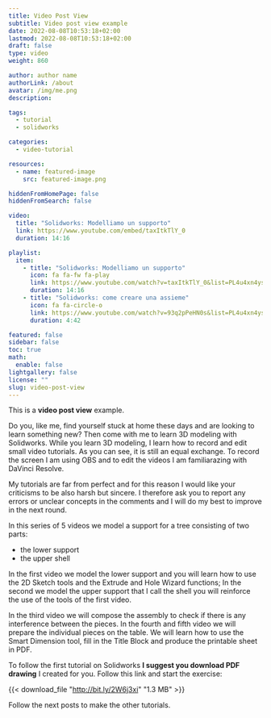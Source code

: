```yaml
---
title: Video Post View 
subtitle: Video post view example
date: 2022-08-08T10:53:18+02:00
lastmod: 2022-08-08T10:53:18+02:00
draft: false
type: video
weight: 860

author: author name
authorLink: /about
avatar: /img/me.png
description: 

tags:
  - tutorial
  - solidworks

categories:
  - video-tutorial

resources:
  - name: featured-image
    src: featured-image.png

hiddenFromHomePage: false
hiddenFromSearch: false

video:
  title: "Solidworks: Modelliamo un supporto"
  link: https://www.youtube.com/embed/taxItkTlY_0
  duration: 14:16

playlist:
  item:
    - title: "Solidworks: Modelliamo un supporto"
      icon: fa fa-fw fa-play
      link: https://www.youtube.com/watch?v=taxItkTlY_0&list=PL4u4xn4ysGypW6MSxYvEMR81Thkw3vFP-&index=1
      duration: 14:16
    - title: "Solidworks: come creare una assieme"
      icon: fa fa-circle-o
      link: https://www.youtube.com/watch?v=93q2pPeHN0s&list=PL4u4xn4ysGypW6MSxYvEMR81Thkw3vFP-&index=3
      duration: 4:42

featured: false
sidebar: false
toc: true
math:
  enable: false
lightgallery: false
license: ""
slug: video-post-view
---
```


This is a **video post view** example.

Do you, like me, find yourself stuck at home these days and are looking to learn something new? Then come with me to learn 3D modeling with Solidworks.
While you learn 3D modeling, I learn how to record and edit small video tutorials. As you can see, it is still an equal exchange. To record the screen I am using OBS and to edit the videos I am familiarazing with DaVinci Resolve.

My tutorials are far from perfect and for this reason I would like your criticisms to be also harsh but sincere. I therefore ask you to report any errors or unclear concepts in the comments and I will do my best to improve in the next round.

In this series of 5 videos we model a support for a tree consisting of two parts:

- the lower support
- the upper shell

In the first video we model the lower support and you will learn how to use the 2D Sketch tools and the Extrude and Hole Wizard functions;
In the second we model the upper support that I call the shell you will reinforce the use of the tools of the first video.

In the third video we will compose the assembly to check if there is any interference between the pieces.
In the fourth and fifth video we will prepare the individual pieces on the table. We will learn how to use the Smart Dimension tool, fill in the Title Block and produce the printable sheet in PDF.

To follow the first tutorial on Solidworks **I suggest you download PDF drawing** I created for you. Follow this link and start the exercise:

{{< download_file "http://bit.ly/2W6j3xi" "1.3 MB" >}}

Follow the next posts to make the other tutorials.
